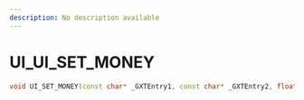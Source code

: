 ```yaml
---
description: No description available 
---
```


# UI\_UI_SET_MONEY

```cpp
void UI_SET_MONEY(const char* _GXTEntry1, const char* _GXTEntry2, float _Amount);
```
